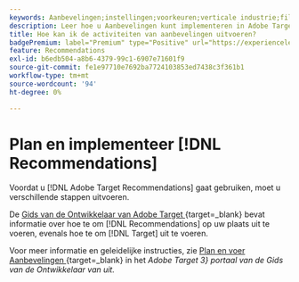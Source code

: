 ```yaml
---
keywords: Aanbevelingen;instellingen;voorkeuren;verticale industrie;filtercompatibele criteria;standaardhostgroep;duimbasis-url;aanbevelingen api-token
description: Leer hoe u Aanbevelingen kunt implementeren in Adobe Target.
title: Hoe kan ik de activiteiten van aanbevelingen uitvoeren?
badgePremium: label="Premium" type="Positive" url="https://experienceleague.adobe.com/docs/target/using/introduction/intro.html?lang=nl-NL#premium newtab=true" tooltip="Kijk wat er in Target Premium is opgenomen."
feature: Recommendations
exl-id: b6edb504-a8b6-4379-99c1-6907e71601f9
source-git-commit: fe1e97710e7692ba7724103853ed7438c3f361b1
workflow-type: tm+mt
source-wordcount: '94'
ht-degree: 0%

---
```


# Plan en implementeer [!DNL Recommendations]

Voordat u [!DNL Adobe Target Recommendations] gaat gebruiken, moet u verschillende stappen uitvoeren.

De [ Gids van de Ontwikkelaar van Adobe Target ](https://experienceleague.adobe.com/docs/target-dev/developer/overview.html?lang=nl-NL){target=_blank} bevat informatie over hoe te om [!DNL Recommendations] op uw plaats uit te voeren, evenals hoe te om [!DNL Target] uit te voeren.

Voor meer informatie en geleidelijke instructies, zie [ Plan en voer Aanbevelingen ](https://experienceleague.adobe.com/docs/target-dev/developer/recommendations.html?lang=nl-NL){target=_blank} in het *Adobe Target 3&rbrace; portaal van de Gids van de Ontwikkelaar van uit.*
